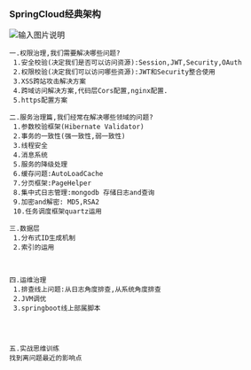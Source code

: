 ### SpringCloud经典架构


![输入图片说明](https://github.com/qccr-twl2123/springcloud/blob/master/images/springcloud架构.png "在这里输入图片标题")

```
一.权限治理,我们需要解决哪些问题?
 1.安全校验(决定我们是否可以访问资源):Session,JWT,Security,OAuth
 2.权限校验(决定我们可以访问哪些资源):JWT和Security整合使用 
 3.XSS跨站攻击解决方案
 4.跨域访问解决方案,代码层Cors配置,nginx配置.
 5.https配置方案
 
二.服务治理篇,我们经常在解决哪些领域的问题? 
 1.参数校验框架(Hibernate Validator)
 2.事务的一致性(强一致性,弱一致性)
 3.线程安全
 4.消息系统
 5.服务的降级处理
 6.缓存问题:AutoLoadCache
 7.分页框架:PageHelper
 8.集中式日志管理:mongodb 存储日志and查询
 9.加密and解密: MD5,RSA2
 10.任务调度框架quartz运用
    
三.数据层
 1.分布式ID生成机制
 2.索引的运用
 
     

四.运维治理
 1.排查线上问题:从日志角度排查,从系统角度排查
 2.JVM调优
 3.springboot线上部属脚本
   
 


五.实战思维训练
找到离问题最近的影响点


```




